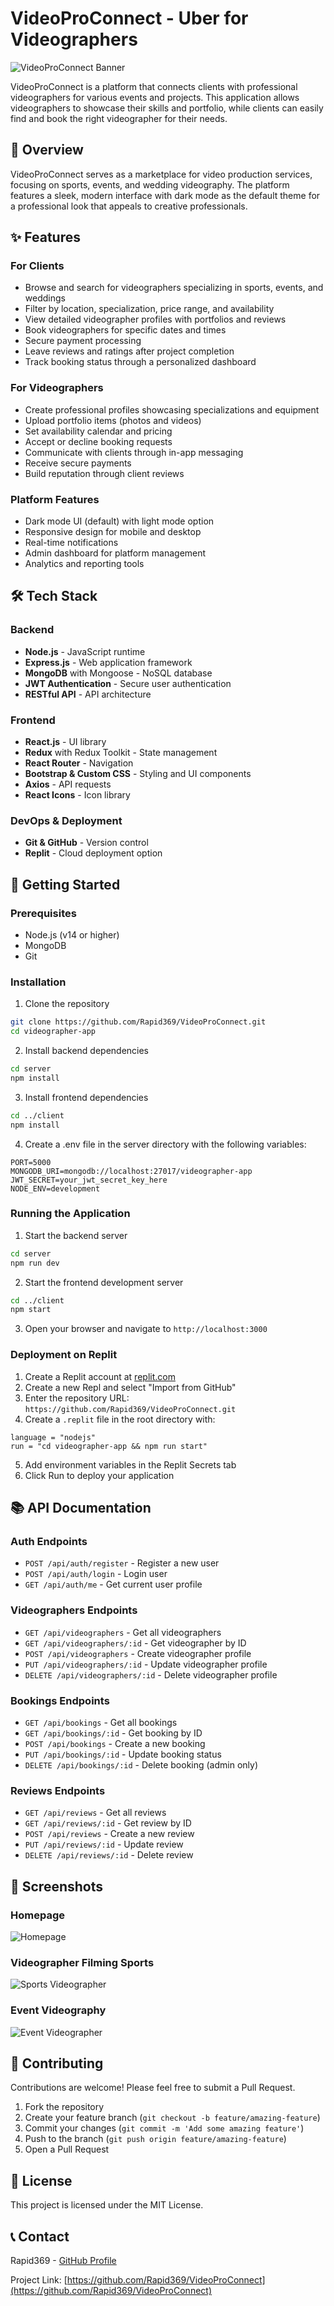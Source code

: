 # VideoProConnect - Uber for Videographers

![VideoProConnect Banner](https://images.unsplash.com/photo-1551434678-e076c223a692?ixlib=rb-1.2.1&auto=format&fit=crop&w=1200&q=80)

VideoProConnect is a platform that connects clients with professional videographers for various events and projects. This application allows videographers to showcase their skills and portfolio, while clients can easily find and book the right videographer for their needs.

## 🎥 Overview

VideoProConnect serves as a marketplace for video production services, focusing on sports, events, and wedding videography. The platform features a sleek, modern interface with dark mode as the default theme for a professional look that appeals to creative professionals.

## ✨ Features

### For Clients
- Browse and search for videographers specializing in sports, events, and weddings
- Filter by location, specialization, price range, and availability
- View detailed videographer profiles with portfolios and reviews
- Book videographers for specific dates and times
- Secure payment processing
- Leave reviews and ratings after project completion
- Track booking status through a personalized dashboard

### For Videographers
- Create professional profiles showcasing specializations and equipment
- Upload portfolio items (photos and videos)
- Set availability calendar and pricing
- Accept or decline booking requests
- Communicate with clients through in-app messaging
- Receive secure payments
- Build reputation through client reviews

### Platform Features
- Dark mode UI (default) with light mode option
- Responsive design for mobile and desktop
- Real-time notifications
- Admin dashboard for platform management
- Analytics and reporting tools

## 🛠️ Tech Stack

### Backend
- **Node.js** - JavaScript runtime
- **Express.js** - Web application framework
- **MongoDB** with Mongoose - NoSQL database
- **JWT Authentication** - Secure user authentication
- **RESTful API** - API architecture

### Frontend
- **React.js** - UI library
- **Redux** with Redux Toolkit - State management
- **React Router** - Navigation
- **Bootstrap & Custom CSS** - Styling and UI components
- **Axios** - API requests
- **React Icons** - Icon library

### DevOps & Deployment
- **Git & GitHub** - Version control
- **Replit** - Cloud deployment option

## 🚀 Getting Started

### Prerequisites
- Node.js (v14 or higher)
- MongoDB
- Git

### Installation

1. Clone the repository
```bash
git clone https://github.com/Rapid369/VideoProConnect.git
cd videographer-app
```

2. Install backend dependencies
```bash
cd server
npm install
```

3. Install frontend dependencies
```bash
cd ../client
npm install
```

4. Create a .env file in the server directory with the following variables:
```
PORT=5000
MONGODB_URI=mongodb://localhost:27017/videographer-app
JWT_SECRET=your_jwt_secret_key_here
NODE_ENV=development
```

### Running the Application

1. Start the backend server
```bash
cd server
npm run dev
```

2. Start the frontend development server
```bash
cd ../client
npm start
```

3. Open your browser and navigate to `http://localhost:3000`

### Deployment on Replit

1. Create a Replit account at [replit.com](https://replit.com)
2. Create a new Repl and select "Import from GitHub"
3. Enter the repository URL: `https://github.com/Rapid369/VideoProConnect.git`
4. Create a `.replit` file in the root directory with:
```
language = "nodejs"
run = "cd videographer-app && npm run start"
```
5. Add environment variables in the Replit Secrets tab
6. Click Run to deploy your application

## 📚 API Documentation

### Auth Endpoints
- `POST /api/auth/register` - Register a new user
- `POST /api/auth/login` - Login user
- `GET /api/auth/me` - Get current user profile

### Videographers Endpoints
- `GET /api/videographers` - Get all videographers
- `GET /api/videographers/:id` - Get videographer by ID
- `POST /api/videographers` - Create videographer profile
- `PUT /api/videographers/:id` - Update videographer profile
- `DELETE /api/videographers/:id` - Delete videographer profile

### Bookings Endpoints
- `GET /api/bookings` - Get all bookings
- `GET /api/bookings/:id` - Get booking by ID
- `POST /api/bookings` - Create a new booking
- `PUT /api/bookings/:id` - Update booking status
- `DELETE /api/bookings/:id` - Delete booking (admin only)

### Reviews Endpoints
- `GET /api/reviews` - Get all reviews
- `GET /api/reviews/:id` - Get review by ID
- `POST /api/reviews` - Create a new review
- `PUT /api/reviews/:id` - Update review
- `DELETE /api/reviews/:id` - Delete review

## 📱 Screenshots

### Homepage
![Homepage](https://images.unsplash.com/photo-1585155770447-2f66e2a397b5?ixlib=rb-1.2.1&auto=format&fit=crop&w=600&q=80)

### Videographer Filming Sports
![Sports Videographer](https://images.unsplash.com/photo-1461896836934-ffe607ba8211?ixlib=rb-1.2.1&auto=format&fit=crop&w=600&q=80)

### Event Videography
![Event Videographer](https://images.unsplash.com/photo-1582555172866-f73bb12a2ab3?ixlib=rb-1.2.1&auto=format&fit=crop&w=600&q=80)

## 🤝 Contributing

Contributions are welcome! Please feel free to submit a Pull Request.

1. Fork the repository
2. Create your feature branch (`git checkout -b feature/amazing-feature`)
3. Commit your changes (`git commit -m 'Add some amazing feature'`)
4. Push to the branch (`git push origin feature/amazing-feature`)
5. Open a Pull Request

## 📝 License

This project is licensed under the MIT License.

## 📞 Contact

Rapid369 - [GitHub Profile](https://github.com/Rapid369)

Project Link: [https://github.com/Rapid369/VideoProConnect](https://github.com/Rapid369/VideoProConnect)

